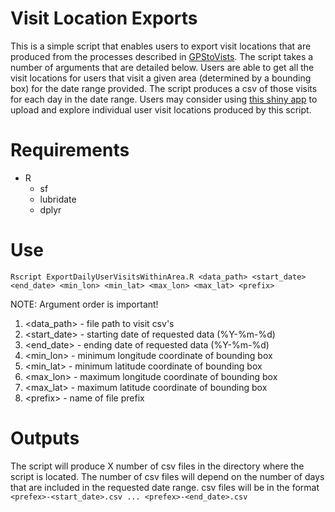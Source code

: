 # Visit Location Exports

This is a simple script that enables users to export visit locations that are produced from the processes described in [GPStoVists](https://github.com/todd-james/GPStoVisits/tree/main). The script takes a number of arguments that are detailed below. Users are able to get all the visit locations for users that visit a given area (determined by a bounding box) for the date range provided. The script produces a csv of those visits for each day in the date range. Users may consider using [this shiny app](https://james-todd.shinyapps.io/VisitExploration/) to upload and explore individual user visit locations produced by this script. 

# Requirements 
- R
	- sf 
	- lubridate 
	- dplyr 

# Use
`Rscript ExportDailyUserVisitsWithinArea.R <data_path> <start_date> <end_date> <min_lon> <min_lat> <max_lon> <max_lat> <prefix>`

NOTE: Argument order is important! 
1. <data_path> - file path to visit csv's 
2. <start_date> - starting date of requested data (%Y-%m-%d)
3. <end_date> - ending date of requested data (%Y-%m-%d)
4. <min_lon> - minimum longitude coordinate of bounding box
5. <min_lat> - minimum latitude coordinate of bounding box
6. <max_lon> - maximum longitude coordinate of bounding box
7. <max_lat> - maximum latitude coordinate of bounding box
8. \<prefix> - name of file prefix

# Outputs
The script will produce X number of csv files in the directory where the script is located. The number of csv files will depend on the number of days that are included in the requested date range. csv files will be in the format `<prefex>-<start_date>.csv ... <prefex>-<end_date>.csv`
